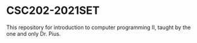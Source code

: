 # CSC202-2021SET
This repository for introduction to computer programming II, taught by the one and only Dr. Pius.
